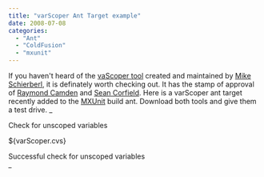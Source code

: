 ```yaml
---
title: "varScoper Ant Target example"
date: 2008-07-08
categories: 
  - "Ant"
  - "ColdFusion"
  - "mxunit"
---
```


If you haven't heard of the [vaScoper tool](http://varscoper.riaforge.org/ ) created and maintained by [Mike Schierberl](http://www.schierberl.com/cfblog/), it is definately worth checking out. It has the stamp of approval of [Raymond Camden](http://www.coldfusionjedi.com/index.cfm/2008/5/22/VarScoper-Tool ) and [Sean Corfield](http://corfield.org/blog/index.cfm/do/blog.entry/entry/varScoper_updated). Here is a varScoper ant target recently added to the [MXUnit](http://www.mxunit.org) build ant. Download both tools and give them a test drive. _<target name="varScopeCheck" depends="init">  
<!-- MUST HAVE VARSCOPER IN WEBROOT -->  
<echo>Check for unscoped variables</echo>  
<!-- load the varScoper task -->  
<taskdef name="conGet" classname="com.varscoper.ant.task.ConditionalGet" classpathref="project.classpath" />  
  
<property file="${antrunner.file}" />  
<property name="filePathToUse" value="${webroot}"/>  
<property name="recursiveDirectory" value="true" />  
  
<conGet dest="varScoper.csv" url="_[_http://${server}:${port}/varscoper/varScoper.cfm_](http://${server}:${port}/varscoper/varScoper.cfm)_" >  
<parameter name ="filePath" value="${filePathToUse}" />  
<parameter name="displayFormat" value ="csv" />  
<parameter name="recursiveDirectory" value = "${recursiveDirectory}" />  
  
<!-- 
<FailIfNotFound pattern="&lt;results&gt;&lt;/results&gt;" />  
<FailIfFound pattern=".cfc" message="var scope violation is found." />  
<FailIfFound pattern=".cfm" message="var scope violation is found." />  
\-->  
</conGet>  
  
<!-- check csv file for any violations -->  
<loadfile srcfile="varScoper.csv" property="varScoper.cvs">  
<filterchain>  
<headfilter skip="1"/>  
<trim/>  
</filterchain>  
</loadfile>  
  
<!-- will be set if violations found else variable will be unset -->  
<echo>${varScoper.cvs}</echo>  
  
<fail message="var scope violation is found.">  
<condition>  
<isset property="varScoper.cvs"/>  
</condition>  
</fail>  
  
<echo>Successful check for unscoped variables</echo>  
</target>_
